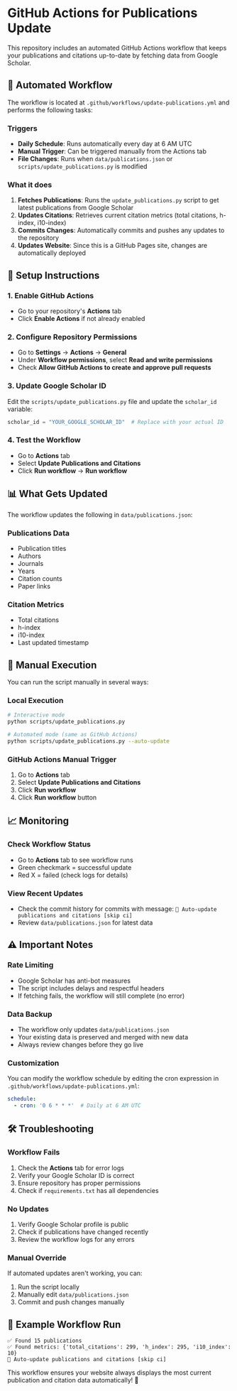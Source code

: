 # GitHub Actions for Publications Update

This repository includes an automated GitHub Actions workflow that keeps your publications and citations up-to-date by fetching data from Google Scholar.

## 🤖 Automated Workflow

The workflow is located at `.github/workflows/update-publications.yml` and performs the following tasks:

### **Triggers**
- **Daily Schedule**: Runs automatically every day at 6 AM UTC
- **Manual Trigger**: Can be triggered manually from the Actions tab
- **File Changes**: Runs when `data/publications.json` or `scripts/update_publications.py` is modified

### **What it does**
1. **Fetches Publications**: Runs the `update_publications.py` script to get latest publications from Google Scholar
2. **Updates Citations**: Retrieves current citation metrics (total citations, h-index, i10-index)
3. **Commits Changes**: Automatically commits and pushes any updates to the repository
4. **Updates Website**: Since this is a GitHub Pages site, changes are automatically deployed

## 🚀 Setup Instructions

### **1. Enable GitHub Actions**
- Go to your repository's **Actions** tab
- Click **Enable Actions** if not already enabled

### **2. Configure Repository Permissions**
- Go to **Settings** → **Actions** → **General**
- Under **Workflow permissions**, select **Read and write permissions**
- Check **Allow GitHub Actions to create and approve pull requests**

### **3. Update Google Scholar ID**
Edit the `scripts/update_publications.py` file and update the `scholar_id` variable:
```python
scholar_id = "YOUR_GOOGLE_SCHOLAR_ID"  # Replace with your actual ID
```

### **4. Test the Workflow**
- Go to **Actions** tab
- Select **Update Publications and Citations**
- Click **Run workflow** → **Run workflow**

## 📊 What Gets Updated

The workflow updates the following in `data/publications.json`:

### **Publications Data**
- Publication titles
- Authors
- Journals
- Years
- Citation counts
- Paper links

### **Citation Metrics**
- Total citations
- h-index
- i10-index
- Last updated timestamp

## 🔧 Manual Execution

You can run the script manually in several ways:

### **Local Execution**
```bash
# Interactive mode
python scripts/update_publications.py

# Automated mode (same as GitHub Actions)
python scripts/update_publications.py --auto-update
```

### **GitHub Actions Manual Trigger**
1. Go to **Actions** tab
2. Select **Update Publications and Citations**
3. Click **Run workflow**
4. Click **Run workflow** button

## 📈 Monitoring

### **Check Workflow Status**
- Go to **Actions** tab to see workflow runs
- Green checkmark = successful update
- Red X = failed (check logs for details)

### **View Recent Updates**
- Check the commit history for commits with message: `🤖 Auto-update publications and citations [skip ci]`
- Review `data/publications.json` for latest data

## ⚠️ Important Notes

### **Rate Limiting**
- Google Scholar has anti-bot measures
- The script includes delays and respectful headers
- If fetching fails, the workflow will still complete (no error)

### **Data Backup**
- The workflow only updates `data/publications.json`
- Your existing data is preserved and merged with new data
- Always review changes before they go live

### **Customization**
You can modify the workflow schedule by editing the cron expression in `.github/workflows/update-publications.yml`:
```yaml
schedule:
  - cron: '0 6 * * *'  # Daily at 6 AM UTC
```

## 🛠️ Troubleshooting

### **Workflow Fails**
1. Check the **Actions** tab for error logs
2. Verify your Google Scholar ID is correct
3. Ensure repository has proper permissions
4. Check if `requirements.txt` has all dependencies

### **No Updates**
1. Verify Google Scholar profile is public
2. Check if publications have changed recently
3. Review the workflow logs for any errors

### **Manual Override**
If automated updates aren't working, you can:
1. Run the script locally
2. Manually edit `data/publications.json`
3. Commit and push changes manually

## 📝 Example Workflow Run

```
✅ Found 15 publications
✅ Found metrics: {'total_citations': 299, 'h_index': 295, 'i10_index': 10}
🤖 Auto-update publications and citations [skip ci]
```

This workflow ensures your website always displays the most current publication and citation data automatically! 🎯 
